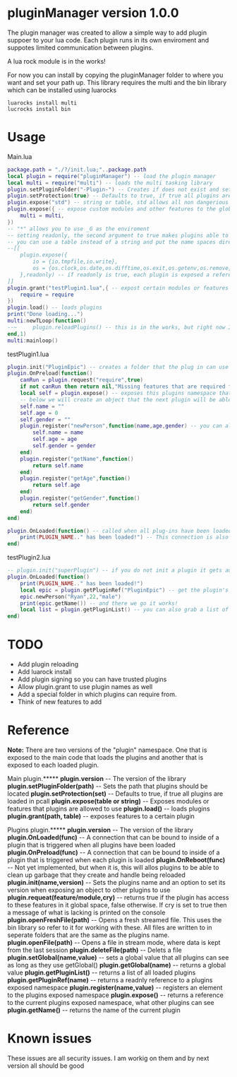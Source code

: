 # pluginManager version 1.0.0
The plugin manager was created to allow a simple way to add plugin suppoer to your lua code.
Each plugin runs in its own enviroment and suppotes limited communication between plugins.

A lua rock module is in the works!

For now you can install by copying the pluginManager folder to where you want and set your path up.
This library requires the multi and the bin library which can be installed using luarocks
```
luarocks install multi
lucrocks install bin
```

# Usage
Main.lua
```lua
package.path = "./?/init.lua;"..package.path
local plugin = require("pluginManager") -- load the plugin manager
local multi = require("multi") -- loads the multi tasking library
plugin.setPluginFolder("-Plugin-") -- Creates if does not exist and sets the plugin folder where plugins will be loaded
plugin.setProtection(true) -- Defaults to true, if true all plugins are loaded using pcall
plugin.expose("std") -- string or table, std allows all non dangerious features to work. "*" imports all and a table can also be used to select certain items. expose can be used more that once. The second argument allows for the golbal table to be used in read only mode
plugin.expose({ -- expose custom modules and other features to the global namespace of each plugin
	multi = multi,
})
-- "*" allows you to use _G as the enviroment
-- setting readonly, the second argument to true makes plugins able to read from global, but not write to it.
-- you can use a table instead of a string and put the name spaces directly that you want
--[[
	plugin.expose({
		io = {io.tmpfile,io.write},
		os = {os.clock,os.date,os.difftime,os.exit,os.getenv,os.remove,os.rename,os.setlocale,os.time,os.tmpname},
	},readonly) -- if readonly is true, each plugin is exposed a reference to the main _G table, but in readonly form. They will not be able to modify it!
]]
plugin.grant("testPlugin1.lua",{ -- expost certain modules or features to a specific plugin
	require = require
})
plugin.load() -- loads plugins
print("Done loading...")
multi:newTLoop(function()
--~ 	plugin.reloadPlugins() -- this is in the works, but right now I am having som issues with completely clean reloading of plugins. Should be done by the next update
end,1)
multi:mainloop()
```

testPlugin1.lua
```lua
plugin.init("PluginEpic") -- creates a folder that the plug in can use for saving data, and sets up certain data so some plug-in functions can work
plugin.OnPreload(function()
	canRun = plugin.request("require",true)
	if not canRun then return nil,"Missing features that are required for this plugin to work!" end
	local self = plugin.expose() -- exposes this plugins namespace that is public between all plugins
    -- below we will create an object that the next plugin will be able to use!
	self.name = ""
	self.age = 0
	self.gender = ""
	plugin.register("newPerson",function(name,age,gender) -- you can also create them directly on the 'self' variable that was exposed as well. I just like the module.method format.
		self.name = name
		self.age = age
		self.gender = gender
	end)
	plugin.register("getName",function()
		return self.name
	end)
	plugin.register("getAge",function()
		return self.age
	end)
	plugin.register("getGender",function()
		return self.gender
	end)
end)

plugin.OnLoaded(function() -- called when all plug-ins have been loaded
	print(PLUGIN_NAME.." has been loaded!") -- This connection is also the connection that you would use when trying to interact with other plugin's features
end)
```

testPlugin2.lua
```lua
-- plugin.init("superPlugin") -- if you do not init a plugin it gets auto inti with the filename as the plugins name
plugin.OnLoaded(function()
	print(PLUGIN_NAME.." has been loaded!")
	local epic = plugin.getPluginRef("PluginEpic") -- get the plugin's PluginEpic object that we created
	epic.newPerson("Ryan",22,"male")
	print(epic.getName()) -- and there we go it works!
	local list = plugin.getPluginList() -- you can also grab a list of plugins using this
end)
```
# TODO
- Add plugin reloading
- Add luarock install
- Add plugin signing so you can have trusted plugins
- Allow plugin.grant to use plugin names as well
- Add a special folder in which plugins can require from.
- Think of new features to add


# Reference
**Note:** There are two versions of the "plugin" namespace. One that is exposed to the main code that loads the plugins and another that is exposed to each loaded plugin.

Main plugin.*****
**plugin.version** -- The version of the library
**plugin.setPluginFolder(path)** -- Sets the path that plugins should be located
**plugin.setProtection(set)** -- Defaults to true, if true all plugins are loaded in pcall
**plugin.expose(table or string)** -- Exposes modules or features that plugins are allowed to use
**plugin.load()** -- loads plugins
**plugin.grant(path, table)** -- exposes features to a certain plugin

Plugins plugin.*****
**plugin.version** -- The version of the library
**plugin.OnLoaded(func)** -- A connection that can be bound to inside of a plugin that is triggered when all plugins have been loaded
**plugin.OnPreload(func)** -- A connection that can be bound to inside of a plugin that is triggered when each plugin is loaded
**plugin.OnReboot(func)** -- Not yet implemented, but when it is, this will allos plugins to be able to clean up garbage that they create and handle being reloaded
**plugin.init(name,version)** -- Sets the plugins name and an option to set its version when exposing an object to other plugins to use
**plugin.requeat(feature/module,cry)** -- returns true if the plugin has access to these features in it global space, false otherwise. If cry is set to true then a message of what is lacking is printed on the console
**plugin.openFreshFile(path)** -- Opens a fresh streamed file. This uses the bin library so refer to it for working with these. All files are written to in seperate folders that are the same as the plugins name.
**plugin.openFile(path)** -- Opens a file in stream mode, where data is kept from the last session
**plugin.deleteFile(path)** -- Delets a file
**plugin.setGlobal(name,value)** -- sets a global value that all plugins can see as long as they use getGlobal()
**plugin.getGlobal(name)** -- returns a global value
**plugin.getPluginList()** -- returns a list of all loaded plugins
**plugin.getPluginRef(name)** -- returns a readnly reference to a plugins exposed namespace
**plugin.register(name,value)** -- registers an element to the plugins exposed namespace
**plugin.expose()** -- returns a reference to the current plugins exposed namespace, what other plugins can see
**plugin.getName()** -- returns the name of the current plugin

# Known issues
These issues are all security issues. I am workig on them and by next version all should be good